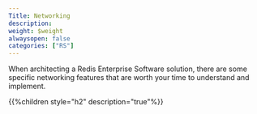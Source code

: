 ```yaml
---
Title: Networking
description: 
weight: $weight
alwaysopen: false
categories: ["RS"]
---
```

When architecting a Redis Enterprise Software solution, there are some
specific networking features that are worth your time to understand and
implement.

{{%children style="h2" description="true"%}}
